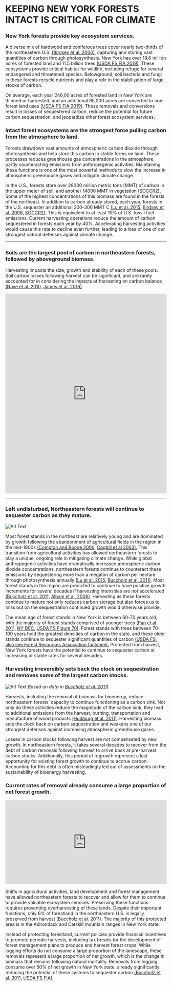 # KEEPING NEW YORK FORESTS INTACT IS CRITICAL FOR CLIMATE 

### New York forests provide key ecosystem services.
A diverse mix of hardwood and coniferous trees cover nearly two-thirds of the northeastern U.S. [(Birdsey et al. 2006)](https://doi.org/10.2134/jeq2005.0162), capturing and storing vast quantities of carbon through photosynthesis. New York has over 18.6 million acres of forested land and 11.5 billion trees [(USDA FS FIA 2019)](https://www.fs.fed.us/nrs/pubs/ru/ru_fs250.pdf). These ecosystems provide critical habitat for wildlife, including refuge for several endangered and threatened species. Belowground, soil bacteria and fungi in these forests recycle nutrients and play a role in the stabilization of large stocks of carbon. 

On average, each year 246,00 acres of forested land in New York are thinned or harvested, and an additional 65,000 acres are converted to non-forest land uses [(USDA FS FIA 2019)](https://www.fs.fed.us/nrs/pubs/ru/ru_fs250.pdf). These removals and conversions result in losses of sequestered carbon, reduce the potential for future carbon sequestration, and jeopardize other forest ecosystem services.    

### Intact forest ecosystems are the strongest force pulling carbon from the atmosphere to land.

Forests drawdown vast amounts of atmospheric carbon dioxide through photosynthesis and help store this carbon in stable forms on land. These processes reduces greenhouse gas concentrations in the atmosphere, partly counteracting emissions from anthropegenic activities. Maintaining these functions is one of the most powerful methods to slow the increase in atmospheric greenhouse gases and mitigate climate change. 

In the U.S., forests store over 28000 million metric tons (MMT) of carbon in the upper meter of soil, and another 14000 MMT in vegetation [(SOCCR2).](https://carbon2018.globalchange.gov/chapter/9/) Some of the highest concentrations of this biomass are found in
the forests of the northeast. In addition to carbon already stored, each year, forests in the U.S. sequester an additional 200-300 MMT C [(Lu et al. 2015,](https://doi.org/10.1002/2014JG002818) [Birdsey et al. 2006,](https://doi.org/10.2134/jeq2005.0162) [SOCCR2).](https://carbon2018.globalchange.gov/chapter/9/) This is equivalent to at least 10% of U.S. fossil fuel emissions. Current harvesting operations reduce the amount of carbon sequestered in forests each year by 40%. Accelerating harvesting activities would cause this rate to decline even further, leading to a loss of one of our strongest natural defenses against climate change.

***
### Soils are the largest pool of carbon in northeastern forests, followed by aboveground biomass.
Harvesting impacts the size, growth and stability of each of these pools. Soil carbon losses following harvest can be significant, and are rarely accounted for in considering the impacts of harvesting on carbon balance [(Nave et al. 2010,](https://doi.org/10.1016/j.foreco.2009.12.009) [James et al. 2016)](https://doi.org/10.3390/f7120308).

<iframe title="" aria-label="chart" id="datawrapper-chart-x5VRx" src="https://datawrapper.dwcdn.net/x5VRx/1/" scrolling="no" frameborder="0" style="width: 0; min-width: 100% !important; border: none;" height="622"></iframe><script type="text/javascript">!function(){"use strict";window.addEventListener("message",(function(a){if(void 0!==a.data["datawrapper-height"])for(var e in a.data["datawrapper-height"]){var t=document.getElementById("datawrapper-chart-"+e)||document.querySelector("iframe[src*='"+e+"']");t&&(t.style.height=a.data["datawrapper-height"][e]+"px")}}))}();
</script>

***
### Left undisturbed, Northeastern forests will continue to sequester carbon as they mature.
![Alt Text](FORESTC.jpg)

Most forest stands in the northeast are relatively young and are dominated by growth following the abandonment of agricultural fields in the region in the mid-1800s [(Compton and Boone 2000,](https://doi.org/10.1890/0012-9658(2000)081[2314:LTIOAO]2.0.CO;2) [Cogbill et al 2003).](https://doi.org/10.1046/j.1365-2699.2002.00757.x) This transition from agricultural activities has allowed northeastern forests to play a unique, ongoing role in mitigating climate change. While global anthropogenic activities have dramatically increased atmospheric carbon dioxide concentrations, northeastern forests continue to counteract these emissions by sequestering more than a megaton of carbon per hectare through photosynthesis annually [(Lu et al. 2015,](https://doi.org/10.1002/2014JG002818) [Buccholz et al. 2011)](https://forestindustries.eu/sites/default/files/userfiles/1file/report_biomass_2011.pdf). Most forest stands in the region are predicted to continue to have positive growth increments for several decades if harvesting intensities are not accelerated [(Buccholz et al. 2011,](https://forestindustries.eu/sites/default/files/userfiles/1file/report_biomass_2011.pdf) [Albani et al. 2006)](https://doi.org/10.1111/j.1365-2486.2006.01254.x). Harvesting as these forests continue to mature not only reduces carbon storage but also forces us to miss out on the sequestration continued growth would otherwise provide.

The mean age of forest stands in New York is between 60-70 years old, with the majority of forest stands comprised of younger trees [(Pan et al. 2011,](https://pdfs.semanticscholar.org/ad2f/740ac99b6910800d1e81e4a4d92f9c23abac.pdf?_ga=2.186071727.789058411.1602102573-1656610370.1600659601) [NY DEC,](https://www.dec.ny.gov/docs/lands_forests_pdf/fras070110.pdf) [USDA FS Figure 70)](https://www.fs.fed.us/nrs/pubs/rb/rb_nrs98.pdf). Forest stands with trees between 70-100 years hold the greatest densities of carbon in the state, and these older stands continue to sequester significant quantities of carbon [(USDA FS,](https://apps.fs.usda.gov/Evalidator/evalidator.jsp) [also see Forest Resources Association factsheet.](https://forestresources.org/pdf/NewYork.pdf) Protected from harvest, New York forests have the potential to continue to sequester carbon at increasing or stable rates for several decades. 

### Harvesting irreversibly sets back the clock on sequestration and removes some of the largest carbon stocks.

![Alt Text](PROJECTION.jpg)
*Based on data in [Buccholz et al. 2011)](https://forestindustries.eu/sites/default/files/userfiles/1file/report_biomass_2011.pdf)*
 
Harvests, including the removal of biomass for bioenergy, reduce northeastern forests’ capacity to continue functioning as a carbon sink. Not only do these activities reduce the magnitude of the carbon sink, they lead to additional emissions from the harvest, burning, transportation and manufacture of wood products [(Hudiburg et al. 2011)](https://www.nature.com/articles/nclimate1264). Harvesting biomass sets the clock back on carbon sequestration and weakens one of our strongest defenses against increasing atmospheric greenhouse gases. 

Losses in carbon stocks following harvest are not compensated by new growth. In northeastern forests, it takes several decades to recover from the debt of carbon removals following harvest to arrive back at pre-harvest carbon stocks. Additionally, this period of regrowth represent a lost opportunity for existing forest growth to continue to accrue carbon. Accounting for this debt is often misleadingly led out of assessments on the sustainability of bioenergy harvesting.

### Current rates of removal already consume a large proportion of net forest growth.
 
<iframe title="New York Forest Growth " aria-label="Bar Chart" id="datawrapper-chart-Iioi2" src="https://datawrapper.dwcdn.net/Iioi2/1/" scrolling="no" frameborder="0" style="width: 0; min-width: 100% !important; border: none;" height="262"></iframe><script type="text/javascript">!function(){"use strict";window.addEventListener("message",(function(a){if(void 0!==a.data["datawrapper-height"])for(var e in a.data["datawrapper-height"]){var t=document.getElementById("datawrapper-chart-"+e)||document.querySelector("iframe[src*='"+e+"']");t&&(t.style.height=a.data["datawrapper-height"][e]+"px")}}))}();
</script>

Shifts in agricultural activities, land development and forest management have allowed northeastern forests to recover and allow for them to continue to provide valuable ecosystem services. Preserving these functions requires preventing overharvesting of these lands. Despite their important functions, only 6% of forestland in the northeastern
U.S. is legally preserved from harvest [(Buccholz et al. 2011).](https://forestindustries.eu/sites/default/files/userfiles/1file/report_biomass_2011.pdf) The majority of this protected area is in the Adirondack and Catskill mountain ranges in New York state.

Instead of protecting forestland, current policies provide financial incentives to promote periodic harvests, including tax breaks for the development of forest management
plans to produce and harvest forest crops. While logging efforts do not consume a large proportion of the landscape, these removals represent a large proportion of net growth, which is the change in biomass that remains following natural mortality. Removals from logging consume over 50% of net growth in New York state, already significantly reducing the potential of these systems to sequester carbon [(Buccholz et al. 2011,](https://forestindustries.eu/sites/default/files/userfiles/1file/report_biomass_2011.pdf) [USDA FS FIA).](https://public.tableau.com/views/FIA_OneClick_V1_2/Factsheet?%3AshowVizHome=no)
